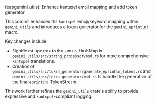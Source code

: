 feat(gemini_utils): Enhance kantspel emoji mapping and add token generator

This commit enhances the `kantspel` emoji/keyword mapping within `gemini_utils` and introduces a token generator for the `gemini_eprintln!` macro.

Key changes include:
- Significant updates to the `EMOJIS` HashMap in `gemini_utils/src/string_processor/mod.rs` for more comprehensive `kantspel` translations.
- Creation of `gemini_utils/src/token_generator/generate_eprintln_tokens.rs` and `gemini_utils/src/token_generator/mod.rs` to handle the generation of the final `eprintln!` TokenStream.

This work further refines the `gemini_utils` crate's ability to provide expressive and `kantspel`-compliant logging.